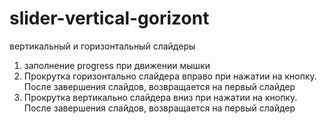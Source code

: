# slider-vertical-gorizont
вертикальный и горизонтальный слайдеры
1. заполнение progress при движении мышки
2. Прокрутка горизонтально слайдера вправо при нажатии на кнопку. После завершения слайдов, возвращается на первый слайдер
3. Прокрутка вертикально слайдера вниз при нажатии на кнопку. После завершения слайдов, возвращается на первый слайдер
